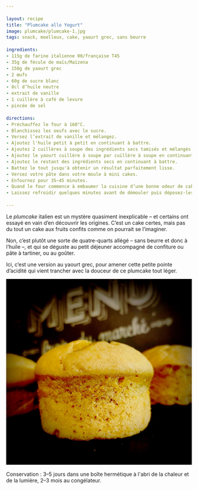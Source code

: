 ```yaml
---

layout: recipe
title: "Plumcake allo Yogurt"
image: plumcake/plumcake-1.jpg
tags: snack, moelleux, cake, yaourt grec, sans beurre

ingredients:
- 115g de farine italienne 00/française T45
- 35g de fécule de maïs/Maïzena
- 150g de yaourt grec
- 2 œufs
- 60g de sucre blanc
- 8cl d’huile neutre
- extrait de vanille
- 1 cuillère à café de levure 
- pincée de sel 

directions:
- Préchauffez le four à 160°C.
- Blanchissez les oeufs avec le sucre. 
- Versez l’extrait de vanille et mélangez.
- Ajoutez l'huile petit à petit en continuant à battre. 
- Ajoutez 2 cuillères à soupe des ingrédients secs tamisés et mélangés (farine, levure, sel) en continuant à battre. 
- Ajoutez le yaourt cuillère à soupe par cuillère à soupe en continuant à battre. 
- Ajoutez le restant des ingrédients secs en continuant à battre. 
- Battez le tout jusqu'à obtenir un résultat parfaitement lisse.
- Versez votre pâte dans votre moule à mini cakes.
- Enfournez pour 35–45 minutes. 
- Quand le four commence à embaumer la cuisine d’une bonne odeur de cake et que les plumcakes ont bien gonflé, tenez-vous prêt à tester la cuisson avec un cure-dent/pointe d’un couteau dans les 5 minutes qui suivent. Le bout doit en ressortir propre.
- Laissez refroidir quelques minutes avant de démouler puis déposez-les sur une grille. Ils devraient dégonfler un peu une fois sortis du four.

---
```


Le <i lang="en">plumcake</i> italien est un mystère quasiment inexplicable – et certains ont essayé en vain d’en découvrir les origines. C’est un cake certes, mais pas du tout un cake aux fruits confits comme on pourrait se l’imaginer.

Non, c’est plutôt une sorte de quatre-quarts allégé – sans beurre et donc à l’huile –, et qui se déguste au petit déjeuner accompagné de confiture ou pâte à tartiner, ou au goûter. 

Ici, c’est une version au yaourt grec, pour amener cette petite pointe d’acidité qui vient trancher avec la douceur de ce plumcake tout léger.

![Ici en version muffin, on voit bien la croûte qui s’est formée tout autour de notre plumcake, sous sa belle bosse bien gonflée.](../images/plumcake/plumcake-2.jpg)

Conservation&nbsp;: 3–5 jours dans une boîte hermétique à l'abri de la chaleur et de la lumière, 2–3 mois au congélateur.
